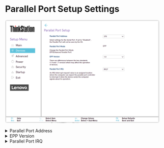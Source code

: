 # Parallel Port Setup Settings #
![](./img/ts_parallelportsetup.png)
<!--![](./img/parallelportsetup.png)-->

<details><summary>Parallel Port Address</summary>

Whether the Parallel Port will be seen by the OS.

!!! info ""
    If `Disabled`, the `Parallel Port Mode`,  `EPP Version` and `Parallel Port IRQ` settings will become unavailable.

Options:

1. Disabled.
2. **378** – Default.
3. 278

| WMI Setting name | Values | SVP / SMP Req'd | AMD/Intel |
|:---|:---|:---|:---|
| ParallelPortAddress | 278, 378 | yes | Both |
</details>

<!-- 
<details><summary>Parallel Port Mode</summary>

Parallel port mode.

One option:

1. **EPP** - Enhanced Parallel Port. Default.

| WMI Setting name | Values | SVP / SMP Req'd | AMD/Intel |
|:---|:---|:---|:---|
| ParallelPortMode |  | yes | Both |
</details>
-->

<details><summary>EPP Version</summary>

Sets the Enhanced Parallel Port version to use.

!!! info ""
    Differences between the two versions may affect the operation of devices.

Options:

1. **1.9** – Default.
2. 1.7

| WMI Setting name | Values | SVP / SMP Req'd | AMD/Intel |
|:---|:---|:---|:---|
| EPPVersion | 1.7, 1.9  | yes | Both |
</details>

<details><summary>Parallel Port IRQ</summary>

Select the IRQ (interrupt request) for the parallel port.

Options:

1. **IRQ7** – Default.
2. IRQ5

| WMI Setting name | Values | SVP / SMP Req'd | AMD/Intel |
|:---|:---|:---|:---|
| ParallelPortIRQ | IRQ5, IRQ7 | yes | Both |
</details>
